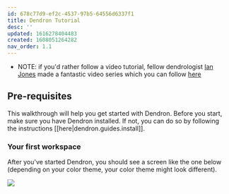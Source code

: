 ```yaml
---
id: 678c77d9-ef2c-4537-97b5-64556d6337f1
title: Dendron Tutorial
desc: ''
updated: 1616278404483
created: 1608051264282
nav_order: 1.1
---
```

- NOTE: if you'd rather follow a video tutorial, fellow dendrologist [Ian Jones](https://github.com/theianjones) made a fantastic video series which you can follow [here](https://egghead.io/courses/build-a-personal-knowledge-management-system-with-dendron-b24b)

## Pre-requisites

This walkthrough will help you get started with Dendron. Before you start, make sure you have Dendron installed. If not, you can do so by following the instructions [[here|dendron.guides.install]].

### Your first workspace

After you've started Dendron, you should see a screen like the one below (depending on your color theme, your color theme might look different).

![](https://foundation-prod-assetspublic53c57cce-8cpvgjldwysl.s3-us-west-2.amazonaws.com/assets/images/quickstart.workspace.jpg)

